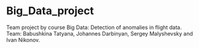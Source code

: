 # Big_Data_project
Team project by course Big Data: Detection of anomalies in flight data.  Team: Babushkina Tatyana, Johannes Darbinyan, Sergey Malyshevsky and Ivan Nikonov.

